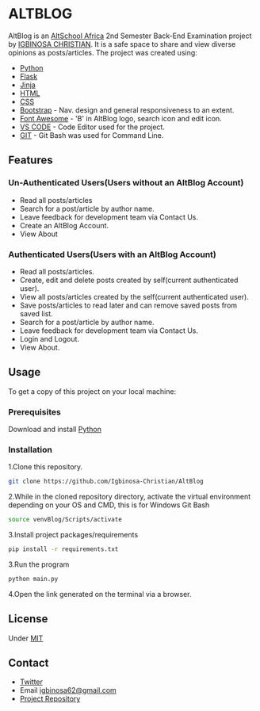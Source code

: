 # ALTBLOG

AltBlog is an [AltSchool Africa](https://www.altschoolafrica.com/) 2nd Semester Back-End Examination project by [IGBINOSA CHRISTIAN](https://github.com/Igbinosa-Christian). It is a safe space to share and view diverse opinions as posts/articles. The project was created using:

- [Python](https://www.python.org/) 
- [Flask](https://flask.palletsprojects.com/en/2.2.x/)
- [Jinja](https://jinja.palletsprojects.com/en/3.1.x/)
- [HTML](https://html.com/)
- [CSS](https://en.wikipedia.org/wiki/CSS)
- [Bootstrap](https://getbootstrap.com/) - Nav. design and general responsiveness to an extent.
- [Font Awesome](https://fontawesome.com/) - 'B' in AltBlog logo, search icon and edit icon.
- [VS CODE](https://code.visualstudio.com/) - Code Editor used for the project.
- [GIT](https://gitforwindows.org/) - Git Bash was used for Command Line.



## Features
### Un-Authenticated Users(Users without an AltBlog Account)
- Read all posts/articles
- Search for a post/article by author name.
- Leave feedback for development team via Contact Us.
- Create an AltBlog Account.
- View About

### Authenticated Users(Users with an AltBlog Account)
- Read all posts/articles.
- Create, edit and delete posts created by self(current authenticated user).
- View all posts/articles created by the self(current authenticated user).
- Save posts/articles to read later and can remove saved posts from saved list.
- Search for a post/article by author name.
- Leave feedback for development team via Contact Us.
- Login and Logout.
- View About.

## Usage
To get a copy of this project on your local machine:

### Prerequisites
Download and install  [Python](https://www.python.org/downloads/) 

### Installation

1.Clone this repository. 
```sh
git clone https://github.com/Igbinosa-Christian/AltBlog
```

2.While in the cloned repository directory, activate the virtual environment depending on your OS and CMD, this is for Windows Git Bash
```sh
source venvBlog/Scripts/activate 
```

3.Install project packages/requirements
```sh
pip install -r requirements.txt
```

3.Run the program
```sh
python main.py
```

4.Open the link generated on the terminal via a browser.


## License
Under [MIT](https://github.com/Igbinosa-Christian/AltBlog)

## Contact
- [Twitter](https://twitter.com/_m_anor)
- Email igbinosa62@gmail.com
- [Project Repository](https://github.com/Igbinosa-Christian/AltBlog)

